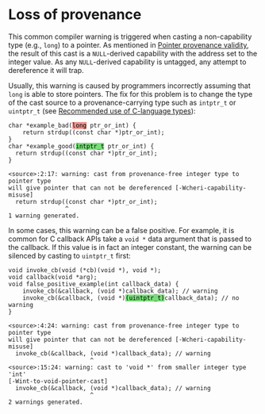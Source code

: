 # Loss of provenance

<!--
%\begin{compilerwarning}
%cast from provenance-free integer type to pointer type will give pointer that can not be dereferenced
%\end{compilerwarning}
-->

This common compiler warning<!--
\arnote{that should be an error by default?}
-->
is triggered when casting a non-capability type (e.g., `long`) to a pointer.
As mentioned in [Pointer provenance
validity](../impact/pointer-provenance-validity.html), the result of this cast is a `NULL`-derived capability with the address set to the integer value.
As any `NULL`-derived capability is untagged, any attempt to dereference it will trap.

Usually, this warning is caused by programmers incorrectly assuming that `long` is able to store pointers.
The fix for this problem is to change the type of the cast source to a provenance-carrying type such as `intptr_t` or `uintptr_t` (see [Recommended use of
C-language types](../impact/recommended-use-c-types.md)):

<!--
Need to use html formatting here to get the highlight colors in the code examples.
-->
<pre><code>char *example_bad(<mark style="background-color: #EE918D">long</mark> ptr_or_int) {
    return strdup((const char *)ptr_or_int);
}
char *example_good(<mark style="background-color: #77DD77">intptr_t</mark> ptr_or_int) {
  return strdup((const char *)ptr_or_int);
}
</code></pre>

```
<source>:2:17: warning: cast from provenance-free integer type to pointer type
will give pointer that can not be dereferenced [-Wcheri-capability-misuse]
  return strdup((const char *)ptr_or_int);
                ^
1 warning generated.
```

In some cases, this warning can be a false positive.
For example, it is common for C callback APIs take a `void *` data argument that is passed to the callback.
If this value is in fact an integer constant, the warning can be silenced by casting to `uintptr_t` first:

<!--
Need to use html formatting here to get the highlight colors in the code examples.
-->
<pre><code>void invoke_cb(void (*cb)(void *), void *);
void callback(void *arg);
void false_positive_example(int callback_data) {
    invoke_cb(&callback, (void *)callback_data); // warning
    invoke_cb(&callback, (void *)<mark style="background-color: #77DD77">(uintptr_t)</mark>callback_data); // no warning
}
</code></pre>

```
<source>:4:24: warning: cast from provenance-free integer type to pointer type
will give pointer that can not be dereferenced [-Wcheri-capability-misuse]
  invoke_cb(&callback, (void *)callback_data); // warning
                       ^
<source>:15:24: warning: cast to 'void *' from smaller integer type 'int'
[-Wint-to-void-pointer-cast]
  invoke_cb(&callback, (void *)callback_data); // warning
                       ^
2 warnings generated.
```

<!--
\nwfnote{The ``:15:24'' above should also be ``:4:24''?}
-->
